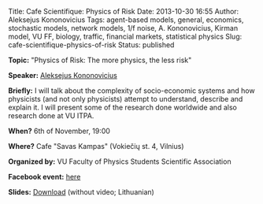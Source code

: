 Title: Cafe Scientifique: Physics of Risk
Date: 2013-10-30 16:55
Author: Aleksejus Kononovicius
Tags: agent-based models, general, economics, stochastic models, network models, 1/f noise, A. Kononovicius, Kirman model, VU FF, biology, traffic, financial markets, statistical physics
Slug: cafe-scientifique-physics-of-risk
Status: published

**Topic:** "Physics of Risk: The more physics, the less risk"

**Speaker:** [Aleksejus Kononovicius](https://kononovicius.lt/)

**Briefly:** I will talk about the complexity of socio-economic systems
and how physicists (and not only physicists) attempt to understand,
describe and explain it. I will present some of the research done
worldwide and also research done at VU ITPA.

**When?** 6th of November, 19:00

**Where?** Cafe "Savas Kampas" (Vokiečių st. 4, Vilnius)

**Organized by:** VU Faculty of Physics Students Scientific Association

**Facebook event:**
[here](https://www.facebook.com/events/197125190473421/)

**Slides:**
[Download]({static}/uploads/2013/Kononovicius2013CafeSci.pdf)
(without video; Lithuanian)
